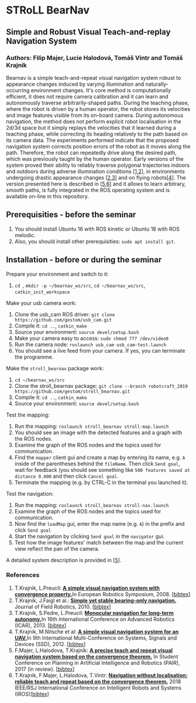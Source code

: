 # STRoLL BearNav 
## Simple and Robust Visual Teach-and-replay Navigation System

### Authors: Filip Majer, Lucie Halodová, Tomáš Vintr and Tomáš Krajník

Bearnav is a simple teach-and-repeat visual navigation system robust to appearance changes induced by varying illumination and naturally-occurring environment changes. It's core method is computationally efficient, it does not require camera calibration and it can learn and autonomously traverse arbitrarily-shaped paths. During the teaching phase, where the robot is driven by a human operator, the robot stores its velocities and image features visible from its on-board camera.  During autonomous navigation, the method does not perform explicit robot localisation in the 2d/3d space but it simply replays the velocities that it learned during a teaching phase, while correcting its heading relatively to the path based on its camera data. The experiments performed indicate that the proposed navigation system corrects position errors of the robot as it moves along the path. Therefore, the robot can repeatedly drive along the desired path, which was previously taught by the human operator.
Early versions of the system proved their ability to reliably traverse polygonal trajectories indoors and outdoors during adverse illumination conditions [[1,2](#references)], in environments undergoing drastic appearance changes [[2,3](#references)] and on flying robots[[4](#references)].
The version presented here is described in [[5,6](#references)] and it allows to learn arbitrary, smooth paths, is fully integrated in the ROS operating system and is available on-line in this repository.

## Prerequisities - before the seminar 

1. You should install Ubuntu 16 with ROS kinetic or Ubuntu 18 with ROS melodic.
2. Also, you should install other prerequisities: `sudo apt install git`.

## Installation - before or during the seminar  

Prepare your environment and switch to it:

1. `cd `, `mkdir -p ~/bearnav_ws/src`, `cd ~/bearnav_ws/src`, `catkin_init_workspace`

Make your usb camera work:
1. Clone the usb_cam ROS driver: `git clone https://github.com/gestom/usb_cam.git`
1. Compile it: `cd ..`, `catkin_make`
1. Source your environment: `source devel/setup.bash`
1. Make your camera easy to access: `sudo chmod 777 /dev/video0`
1. Run the camera node: `roslaunch usb_cam usb_cam-test.launch`
1. You should see a live feed from your camera. If yes, you can terminate the programme.

Make the `stroll_bearnav` package work:
1. `cd ~/bearnav_ws/src`
1. Clone the stroll_bearnav package: `git clone --branch robotcraft_2019 https://github.com/gestom/stroll_bearnav.git`
1. Compile it: `cd ..`, `catkin_make`
1. Source your environment: `source devel/setup.bash`

Test the mapping:
1. Run the mapping: `roslaunch stroll_bearnav stroll-map.launch`
1. You should see an image with the detected features and a graph with the ROS nodes.
1. Examine the graph of the ROS nodes and the topics used for communication.
1. Find the `mapper` client gui and create a map by entering its name, e.g. `A` inside of the parentheses behind the `fileName`. Then click `Send goal`, wait for feedback (you should see something like `500 features saved at distance 0.000` and then click `Cancel goal`.
1. Terminate the mapping (e.g. by CTRL-C in the terminal you launched it).

Test the navigation:
1. Run the mapping: `roslaunch stroll_bearnav stroll-nav.launch`
1. Examine the graph of the ROS nodes and the topics used for communication.
1. Now find the `loadMap` gui, enter the map name (e.g. `A`) in the prefix and click `Send goal`
1. Start the navigation by clicking `Send goal` in the `navigator` gui.
1. Test how the image features' match between the map and the current view reflect the pan of the camera.

A detailed system description is provided in [[5](#references)].

### References
1. T.Krajnik, L.Preucil: <b>[A simple visual navigation system with convergence property.](http://raw.githubusercontent.com/wiki/gestom/stroll_bearnav/papers/convergence.pdf)</b>In European Robotics Symposium, 2008. [[bibtex](http://raw.githubusercontent.com/wiki/gestom/stroll_bearnav/files/convergence.bib)]
1. T.Krajnik, J.Faigl et al.: <b>[Simple yet stable bearing-only navigation.](http://raw.githubusercontent.com/wiki/gestom/stroll_bearnav/papers/surfnav.pdf)</b> Journal of Field Robotics, 2010. [[bibtex](http://raw.githubusercontent.com/wiki/gestom/stroll_bearnav/files/surfnav.bib)]
1. T.Krajnik, S.Pedre, L.Preucil: <b>[Monocular navigation for long-term autonomy.](http://raw.githubusercontent.com/wiki/gestom/stroll_bearnav/papers/longterm.pdf)</b>In 16th International Conference on Advanced Robotics (ICAR), 2013. [[bibtex](http://raw.githubusercontent.com/wiki/gestom/stroll_bearnav/files/longterm.bib)]
1. T.Krajnik, M.Nitsche et al: <b>[A simple visual navigation system for an UAV.](http://raw.githubusercontent.com/wiki/gestom/stroll_bearnav/papers/uav.pdf)</b>In 9th International Multi-Conference on Systems, Signals and Devices (SSD), 2012. [[bibtex](http://raw.githubusercontent.com/wiki/gestom/stroll_bearnav/files/uav.bib)]
1. F.Majer, L.Halodova, T.Krajnik: <b>[A precise teach and repeat visual navigation system based on the convergence theorem.](http://raw.githubusercontent.com/wiki/gestom/stroll_bearnav/papers/pair.pdf)</b> In Student Conference on Planning in Artificial Intelligence and Robotics (PAIR), 2017 (in review). [[bibtex](http://raw.githubusercontent.com/wiki/gestom/stroll_bearnav/files/pair.bib)]
1. T.Krajnik, F.Majer, L.Halodova, T.Vintr: <b>[Navigation without localisation: reliable teach and repeat based on the convergence theorem.](http://raw.githubusercontent.com/wiki/gestom/stroll_bearnav/papers/iros_2018.pdf)</b> 2018 IEEE/RSJ International Conference on Intelligent Robots and Systems (IROS)[[bibtex](http://raw.githubusercontent.com/wiki/gestom/stroll_bearnav/files/iros_2018.bib)]
